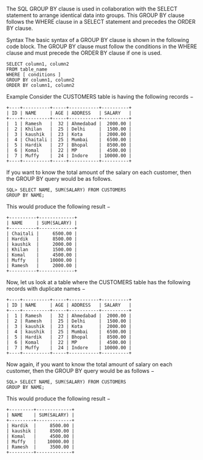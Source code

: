 The SQL GROUP BY clause is used in collaboration with the SELECT statement to arrange identical data into groups. This GROUP BY clause follows the WHERE clause in a SELECT statement and precedes the ORDER BY clause.

Syntax
The basic syntax of a GROUP BY clause is shown in the following code block. The GROUP BY clause must follow the conditions in the WHERE clause and must precede the ORDER BY clause if one is used.

    SELECT column1, column2
    FROM table_name
    WHERE [ conditions ]
    GROUP BY column1, column2
    ORDER BY column1, column2
Example
Consider the CUSTOMERS table is having the following records −

    +----+----------+-----+-----------+----------+
    | ID | NAME     | AGE | ADDRESS   | SALARY   |
    +----+----------+-----+-----------+----------+
    |  1 | Ramesh   |  32 | Ahmedabad |  2000.00 |
    |  2 | Khilan   |  25 | Delhi     |  1500.00 |
    |  3 | kaushik  |  23 | Kota      |  2000.00 |
    |  4 | Chaitali |  25 | Mumbai    |  6500.00 |
    |  5 | Hardik   |  27 | Bhopal    |  8500.00 |
    |  6 | Komal    |  22 | MP        |  4500.00 |
    |  7 | Muffy    |  24 | Indore    | 10000.00 |
    +----+----------+-----+-----------+----------+
If you want to know the total amount of the salary on each customer, then the GROUP BY query would be as follows.

    SQL> SELECT NAME, SUM(SALARY) FROM CUSTOMERS
    GROUP BY NAME;
This would produce the following result −

    +----------+-------------+
    | NAME     | SUM(SALARY) |
    +----------+-------------+
    | Chaitali |     6500.00 |
    | Hardik   |     8500.00 |
    | kaushik  |     2000.00 |
    | Khilan   |     1500.00 |
    | Komal    |     4500.00 |
    | Muffy    |    10000.00 |
    | Ramesh   |     2000.00 |
    +----------+-------------+
Now, let us look at a table where the CUSTOMERS table has the following records with duplicate names −

    +----+----------+-----+-----------+----------+
    | ID | NAME     | AGE | ADDRESS   | SALARY   |
    +----+----------+-----+-----------+----------+
    |  1 | Ramesh   |  32 | Ahmedabad |  2000.00 |
    |  2 | Ramesh   |  25 | Delhi     |  1500.00 |
    |  3 | kaushik  |  23 | Kota      |  2000.00 |
    |  4 | kaushik  |  25 | Mumbai    |  6500.00 |
    |  5 | Hardik   |  27 | Bhopal    |  8500.00 |
    |  6 | Komal    |  22 | MP        |  4500.00 |
    |  7 | Muffy    |  24 | Indore    | 10000.00 |
    +----+----------+-----+-----------+----------+
Now again, if you want to know the total amount of salary on each customer, then the GROUP BY query would be as follows −

    SQL> SELECT NAME, SUM(SALARY) FROM CUSTOMERS
    GROUP BY NAME;
This would produce the following result −

    +---------+-------------+
    | NAME    | SUM(SALARY) |
    +---------+-------------+
    | Hardik  |     8500.00 |
    | kaushik |     8500.00 |
    | Komal   |     4500.00 |
    | Muffy   |    10000.00 |
    | Ramesh  |     3500.00 |
    +---------+-------------+

